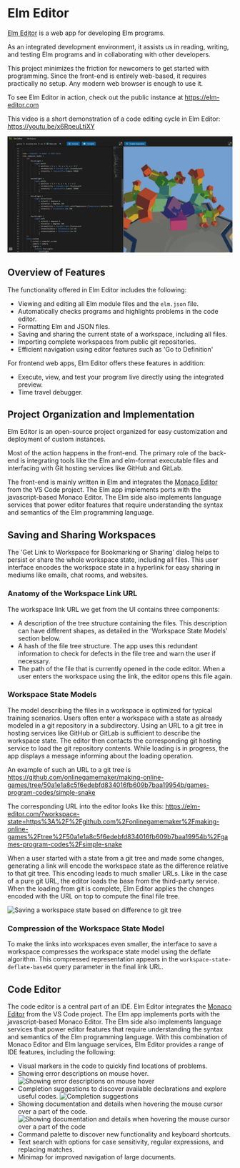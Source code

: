 # Elm Editor

[Elm Editor](https://github.com/pine-vm/pine/tree/main/implement/example-apps/elm-editor) is a web app for developing Elm programs.

As an integrated development environment, it assists us in reading, writing, and testing Elm programs and in collaborating with other developers.

This project minimizes the friction for newcomers to get started with programming. Since the front-end is entirely web-based, it requires practically no setup. Any modern web browser is enough to use it.

To see Elm Editor in action, check out the public instance at https://elm-editor.com

This video is a short demonstration of a code editing cycle in Elm Editor:
https://youtu.be/x6RpeuLtiXY

![running an app in Elm Editor](./../../../guide/image/2025-07-21-elm-editor-user-interface.png)

## Overview of Features

The functionality offered in Elm Editor includes the following:

+ Viewing and editing all Elm module files and the `elm.json` file.
+ Automatically checks programs and highlights problems in the code editor.
+ Formatting Elm and JSON files.
+ Saving and sharing the current state of a workspace, including all files.
+ Importing complete workspaces from public git repositories.
+ Efficient navigation using editor features such as 'Go to Definition'

For frontend web apps, Elm Editor offers these features in addition:

+ Execute, view, and test your program live directly using the integrated preview.
+ Time travel debugger.

## Project Organization and Implementation

Elm Editor is an open-source project organized for easy customization and deployment of custom instances.

Most of the action happens in the front-end. The primary role of the back-end is integrating tools like the Elm and elm-format executable files and interfacing with Git hosting services like GitHub and GitLab.

The front-end is mainly written in Elm and integrates the [Monaco Editor](https://microsoft.github.io/monaco-editor/) from the VS Code project. The Elm app implements ports with the javascript-based Monaco Editor. The Elm side also implements language services that power editor features that require understanding the syntax and semantics of the Elm programming language.

## Saving and Sharing Workspaces

The 'Get Link to Workspace for Bookmarking or Sharing' dialog helps to persist or share the whole workspace state, including all files. This user interface encodes the workspace state in a hyperlink for easy sharing in mediums like emails, chat rooms, and websites.

### Anatomy of the Workspace Link URL

The workspace link URL we get from the UI contains three components:

+ A description of the tree structure containing the files. This description can have different shapes, as detailed in the 'Workspace State Models' section below.
+ A hash of the file tree structure. The app uses this redundant information to check for defects in the file tree and warn the user if necessary.
+ The path of the file that is currently opened in the code editor. When a user enters the workspace using the link, the editor opens this file again.

### Workspace State Models

The model describing the files in a workspace is optimized for typical training scenarios. Users often enter a workspace with a state as already modeled in a git repository in a subdirectory. Using an URL to a git tree in hosting services like GitHub or GitLab is sufficient to describe the workspace state. The editor then contacts the corresponding git hosting service to load the git repository contents. While loading is in progress, the app displays a message informing about the loading operation.

An example of such an URL to a git tree is <https://github.com/onlinegamemaker/making-online-games/tree/50a1e1a8c5f6edebfd834016fb609b7baa19954b/games-program-codes/simple-snake>

The corresponding URL into the editor looks like this:
<https://elm-editor.com/?workspace-state=https%3A%2F%2Fgithub.com%2Fonlinegamemaker%2Fmaking-online-games%2Ftree%2F50a1e1a8c5f6edebfd834016fb609b7baa19954b%2Fgames-program-codes%2Fsimple-snake>

When a user started with a state from a git tree and made some changes, generating a link will encode the workspace state as the difference relative to that git tree. This encoding leads to much smaller URLs. Like in the case of a pure git URL, the editor loads the base from the third-party service. When the loading from git is complete, Elm Editor applies the changes encoded with the URL on top to compute the final file tree.

![Saving a workspace state based on difference to git tree](./../../../guide/image/2021-01-16-elm-editor-save-project-diff-based.png)

### Compression of the Workspace State Model

To make the links into workspaces even smaller, the interface to save a workspace compresses the workspace state model using the deflate algorithm. This compressed representation appears in the `workspace-state-deflate-base64` query parameter in the final link URL.


## Code Editor

The code editor is a central part of an IDE. Elm Editor integrates the [Monaco Editor](https://microsoft.github.io/monaco-editor/) from the VS Code project. The Elm app implements ports with the javascript-based Monaco Editor. The Elm side also implements language services that power editor features that require understanding the syntax and semantics of the Elm programming language. With this combination of Monaco Editor and Elm language services, Elm Editor provides a range of IDE features, including the following:

+ Visual markers in the code to quickly find locations of problems.
+ Showing error descriptions on mouse hover.
  ![Showing error descriptions on mouse hover](./../../../guide/image/2021-10-09-elm-editor-error-description-on-mouse-hover.png)
+ Completion suggestions to discover available declarations and explore useful codes.
  ![Completion suggestions](./../../../guide/image/2021-10-09-elm-editor-completion-suggestions.png)
+ Showing documentation and details when hovering the mouse cursor over a part of the code.
  ![Showing documentation and details when hovering the mouse cursor over a part of the code](./../../../guide/image/2021-10-09-elm-editor-hover-provider-documentation-from-reference.png)
+ Command palette to discover new functionality and keyboard shortcuts.
+ Text search with options for case sensitivity, regular expressions, and replacing matches.
+ Minimap for improved navigation of large documents.
